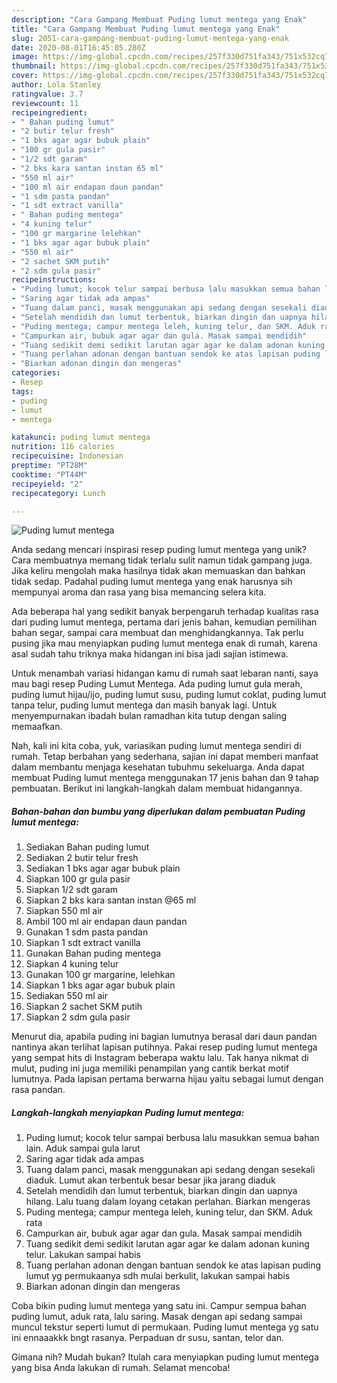 ```yaml
---
description: "Cara Gampang Membuat Puding lumut mentega yang Enak"
title: "Cara Gampang Membuat Puding lumut mentega yang Enak"
slug: 2051-cara-gampang-membuat-puding-lumut-mentega-yang-enak
date: 2020-08-01T16:45:05.280Z
image: https://img-global.cpcdn.com/recipes/257f330d751fa343/751x532cq70/puding-lumut-mentega-foto-resep-utama.jpg
thumbnail: https://img-global.cpcdn.com/recipes/257f330d751fa343/751x532cq70/puding-lumut-mentega-foto-resep-utama.jpg
cover: https://img-global.cpcdn.com/recipes/257f330d751fa343/751x532cq70/puding-lumut-mentega-foto-resep-utama.jpg
author: Lola Stanley
ratingvalue: 3.7
reviewcount: 11
recipeingredient:
- " Bahan puding lumut"
- "2 butir telur fresh"
- "1 bks agar agar bubuk plain"
- "100 gr gula pasir"
- "1/2 sdt garam"
- "2 bks kara santan instan 65 ml"
- "550 ml air"
- "100 ml air endapan daun pandan"
- "1 sdm pasta pandan"
- "1 sdt extract vanilla"
- " Bahan puding mentega"
- "4 kuning telur"
- "100 gr margarine lelehkan"
- "1 bks agar agar bubuk plain"
- "550 ml air"
- "2 sachet SKM putih"
- "2 sdm gula pasir"
recipeinstructions:
- "Puding lumut; kocok telur sampai berbusa lalu masukkan semua bahan lain. Aduk sampai gula larut"
- "Saring agar tidak ada ampas"
- "Tuang dalam panci, masak menggunakan api sedang dengan sesekali diaduk. Lumut akan terbentuk besar besar jika jarang diaduk"
- "Setelah mendidih dan lumut terbentuk, biarkan dingin dan uapnya hilang. Lalu tuang dalam loyang cetakan perlahan. Biarkan mengeras"
- "Puding mentega; campur mentega leleh, kuning telur, dan SKM. Aduk rata"
- "Campurkan air, bubuk agar agar dan gula. Masak sampai mendidih"
- "Tuang sedikit demi sedikit larutan agar agar ke dalam adonan kuning telur. Lakukan sampai habis"
- "Tuang perlahan adonan dengan bantuan sendok ke atas lapisan puding lumut yg permukaanya sdh mulai berkulit, lakukan sampai habis"
- "Biarkan adonan dingin dan mengeras"
categories:
- Resep
tags:
- puding
- lumut
- mentega

katakunci: puding lumut mentega 
nutrition: 116 calories
recipecuisine: Indonesian
preptime: "PT28M"
cooktime: "PT44M"
recipeyield: "2"
recipecategory: Lunch

---
```



![Puding lumut mentega](https://img-global.cpcdn.com/recipes/257f330d751fa343/751x532cq70/puding-lumut-mentega-foto-resep-utama.jpg)

Anda sedang mencari inspirasi resep puding lumut mentega yang unik? Cara membuatnya memang tidak terlalu sulit namun tidak gampang juga. Jika keliru mengolah maka hasilnya tidak akan memuaskan dan bahkan tidak sedap. Padahal puding lumut mentega yang enak harusnya sih mempunyai aroma dan rasa yang bisa memancing selera kita.

Ada beberapa hal yang sedikit banyak berpengaruh terhadap kualitas rasa dari puding lumut mentega, pertama dari jenis bahan, kemudian pemilihan bahan segar, sampai cara membuat dan menghidangkannya. Tak perlu pusing jika mau menyiapkan puding lumut mentega enak di rumah, karena asal sudah tahu triknya maka hidangan ini bisa jadi sajian istimewa.

Untuk menambah variasi hidangan kamu di rumah saat lebaran nanti, saya mau bagi resep Puding Lumut Mentega. Ada puding lumut gula merah, puding lumut hijau/ijo, puding lumut susu, puding lumut coklat, puding lumut tanpa telur, puding lumut mentega dan masih banyak lagi. Untuk menyempurnakan ibadah bulan ramadhan kita tutup dengan saling memaafkan.


Nah, kali ini kita coba, yuk, variasikan puding lumut mentega sendiri di rumah. Tetap berbahan yang sederhana, sajian ini dapat memberi manfaat dalam membantu menjaga kesehatan tubuhmu sekeluarga. Anda dapat membuat Puding lumut mentega menggunakan 17 jenis bahan dan 9 tahap pembuatan. Berikut ini langkah-langkah dalam membuat hidangannya.

<!--inarticleads1-->

##### Bahan-bahan dan bumbu yang diperlukan dalam pembuatan Puding lumut mentega:

1. Sediakan  Bahan puding lumut
1. Sediakan 2 butir telur fresh
1. Sediakan 1 bks agar agar bubuk plain
1. Siapkan 100 gr gula pasir
1. Siapkan 1/2 sdt garam
1. Siapkan 2 bks kara santan instan @65 ml
1. Siapkan 550 ml air
1. Ambil 100 ml air endapan daun pandan
1. Gunakan 1 sdm pasta pandan
1. Siapkan 1 sdt extract vanilla
1. Gunakan  Bahan puding mentega
1. Siapkan 4 kuning telur
1. Gunakan 100 gr margarine, lelehkan
1. Siapkan 1 bks agar agar bubuk plain
1. Sediakan 550 ml air
1. Siapkan 2 sachet SKM putih
1. Siapkan 2 sdm gula pasir


Menurut dia, apabila puding ini bagian lumutnya berasal dari daun pandan nantinya akan terlihat lapisan putihnya. Pakai resep puding lumut mentega yang sempat hits di Instagram beberapa waktu lalu. Tak hanya nikmat di mulut, puding ini juga memiliki penampilan yang cantik berkat motif lumutnya. Pada lapisan pertama berwarna hijau yaitu sebagai lumut dengan rasa pandan. 

<!--inarticleads2-->

##### Langkah-langkah menyiapkan Puding lumut mentega:

1. Puding lumut; kocok telur sampai berbusa lalu masukkan semua bahan lain. Aduk sampai gula larut
1. Saring agar tidak ada ampas
1. Tuang dalam panci, masak menggunakan api sedang dengan sesekali diaduk. Lumut akan terbentuk besar besar jika jarang diaduk
1. Setelah mendidih dan lumut terbentuk, biarkan dingin dan uapnya hilang. Lalu tuang dalam loyang cetakan perlahan. Biarkan mengeras
1. Puding mentega; campur mentega leleh, kuning telur, dan SKM. Aduk rata
1. Campurkan air, bubuk agar agar dan gula. Masak sampai mendidih
1. Tuang sedikit demi sedikit larutan agar agar ke dalam adonan kuning telur. Lakukan sampai habis
1. Tuang perlahan adonan dengan bantuan sendok ke atas lapisan puding lumut yg permukaanya sdh mulai berkulit, lakukan sampai habis
1. Biarkan adonan dingin dan mengeras


Coba bikin puding lumut mentega yang satu ini. Campur sempua bahan puding lumut, aduk rata, lalu saring. Masak dengan api sedang sampai muncul tekstur seperti lumut di permukaan. Puding lumut mentega yg satu ini ennaaakkk bngt rasanya. Perpaduan dr susu, santan, telor dan. 

Gimana nih? Mudah bukan? Itulah cara menyiapkan puding lumut mentega yang bisa Anda lakukan di rumah. Selamat mencoba!
